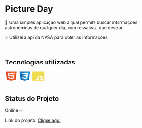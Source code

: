 # Picture Day
<p>🚀 Uma simples aplicação web a qual permite buscar informações astronômicas de qualquer dia, com ressalvas, que desejar.</p>
<p>💡 Utilizei a api da NASA para obter as informações </p>

<br>

## Tecnologias utilizadas
<div style="display: inline_block">
 <img align="center" alt="julio-HTML" height="30" width="40" src="https://raw.githubusercontent.com/devicons/devicon/master/icons/html5/html5-original.svg">
  <img align="center" alt="julio-CSS" height="30" width="40" src="https://raw.githubusercontent.com/devicons/devicon/master/icons/css3/css3-original.svg">
  <img align="center" alt="julio-Js" height="30" width="40" src="https://raw.githubusercontent.com/devicons/devicon/master/icons/javascript/javascript-plain.svg"></div>
  
  <br>
  
  ## Status do Projeto
  <p> Online ✅ </p>
  <p> Link do projeto: <a href="https://juvigh.github.io/Picture-Day-APOD/" target="_blank"> Clique aqui </a> </p> 
